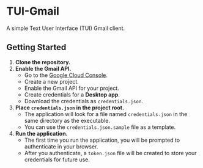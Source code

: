 # TUI-Gmail

A simple Text User Interface (TUI) Gmail client.

## Getting Started

1.  **Clone the repository.**
2.  **Enable the Gmail API.**
    *   Go to the [Google Cloud Console](https://console.cloud.google.com/).
    *   Create a new project.
    *   Enable the Gmail API for your project.
    *   Create credentials for a **Desktop app**.
    *   Download the credentials as `credentials.json`.
3.  **Place `credentials.json` in the project root.**
    *   The application will look for a file named `credentials.json` in the same directory as the executable.
    *   You can use the `credentials.json.sample` file as a template.
4.  **Run the application.**
    *   The first time you run the application, you will be prompted to authenticate in your browser.
    *   After you authenticate, a `token.json` file will be created to store your credentials for future use.
